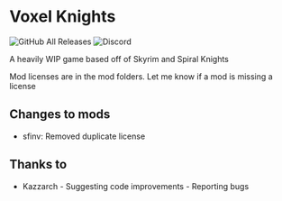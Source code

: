 # Voxel Knights
![GitHub All Releases](https://img.shields.io/github/downloads/LoneWolfHT/voxel_knights/total?label=Downloads) ![Discord](https://img.shields.io/discord/546050656868499457?label=Discord%20Server)

A heavily WIP game based off of Skyrim and Spiral Knights

Mod licenses are in the mod folders. Let me know if a mod is missing a license

## Changes to mods

* sfinv: Removed duplicate license

## Thanks to

* Kazzarch - Suggesting code improvements - Reporting bugs
